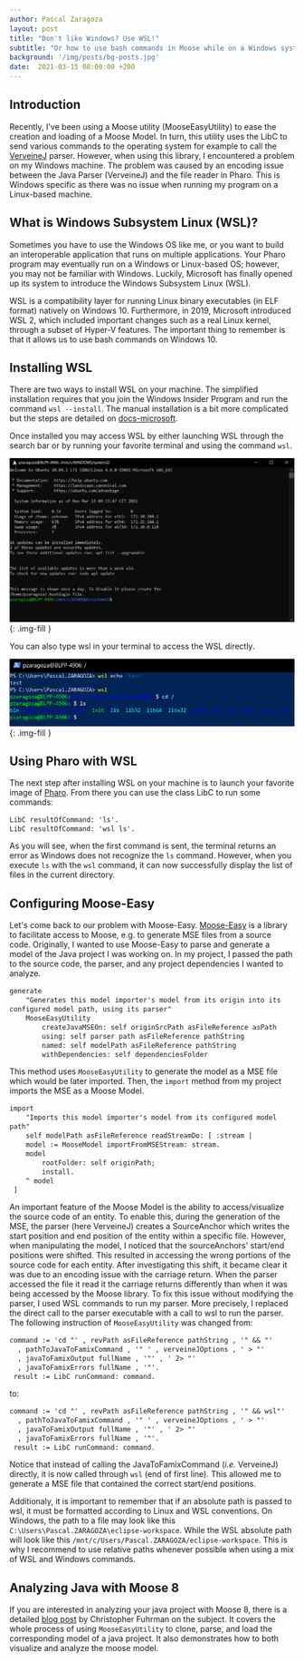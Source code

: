 ```yaml
---
author: Pascal Zaragoza
layout: post
title: "Don't like Windows? Use WSL!"
subtitle: "Or how to use bash commands in Moose while on a Windows system"
background: '/img/posts/bg-posts.jpg'
date:  2021-03-15 08:00:00 +200
---
```


## Introduction

Recently, I've been using a Moose utility (MooseEasyUtility) to ease the creation and loading of a Moose Model.
In turn, this utility uses the LibC to send various commands to the operating system for example to call the [VerveineJ](https://github.com/moosetechnology/VerveineJ) parser.
However, when using this library, I encountered a problem on my Windows machine.
The problem was caused by an encoding issue between the Java Parser (VerveineJ) and the file reader in Pharo.
This is Windows specific as there was no issue when running my program on a Linux-based machine.

## What is Windows Subsystem Linux (WSL)?

Sometimes you have to use the Windows OS like me, or you want to build an interoperable application that runs on multiple applications.
Your Pharo program may eventually run on a Windows or Linux-based OS; however, you may not be familiar with Windows.
Luckily, Microsoft has finally opened up its system to introduce the Windows Subsystem Linux (WSL).

WSL is a compatibility layer for running Linux binary executables (in ELF format) natively on Windows 10.
Furthermore, in 2019, Microsoft introduced WSL 2, which included important changes such as a real Linux kernel, through a subset of Hyper-V features.
The important thing to remember is that it allows us to use bash commands on Windows 10.

## Installing WSL

There are two ways to install WSL on your machine. The simplified installation requires that you join the Windows Insider Program and run the command `wsl --install`. The manual installation is a bit more complicated but the steps are detailed on [docs-microsoft](https://docs.microsoft.com/en-us/windows/wsl/install-win10#manual-installation-steps).

Once installed you may access WSL by either launching WSL through the search bar or by running your favorite terminal and using the command `wsl`.

!["search"](/img/posts/2021-03-15-WSL/WSLterminal.png){: .img-fill }

You can also type wsl in your terminal to access the WSL directly.

!["search"](/img/posts/2021-03-15-WSL/powershell-wsl.png){: .img-fill }

## Using Pharo with WSL

The next step after installing WSL on your machine is to launch your favorite image of [Pharo](https://pharo.org). From there you can use the class LibC to run some commands:

```st
LibC resultOfCommand: 'ls'.
LibC resultOfCommand: 'wsl ls'.
```

As you will see, when the first command is sent, the terminal returns an error as Windows does not recognize the `ls` command.
However, when you execute `ls` with the `wsl` command, it can now successfully display the list of files in the current directory.

## Configuring Moose-Easy

Let's come back to our problem with Moose-Easy. [Moose-Easy](https://github.com/moosetechnology/Moose-Easy) is a library to facilitate access to Moose, e.g. to generate MSE files from a source code.
Originally, I wanted to use Moose-Easy to parse and generate a model of the Java project I was working on.
In my project, I passed the path to the source code, the parser, and any project dependencies I wanted to analyze.

```st
generate
    "Generates this model importer's model from its origin into its configured model path, using its parser"
    MooseEasyUtility
        createJavaMSEOn: self originSrcPath asFileReference asPath
        using: self parser path asFileReference pathString
        named: self modelPath asFileReference pathString
        withDependencies: self dependenciesFolder
```

This method uses `MooseEasyUtility` to generate the model as a MSE file which would be later imported.
Then, the `import` method from my project imports the MSE as a Moose Model.

```st
import
    "Imports this model importer's model from its configured model path"
    self modelPath asFileReference readStreamDo: [ :stream |
    model := MooseModel importFromMSEStream: stream.
    model 
        rootFolder: self originPath;
        install.
    ^ model
 ]
```

An important feature of the Moose Model is the ability to access/visualize the source code of an entity.
To enable this, during the generation of the MSE, the parser (here VerveineJ) creates a SourceAnchor which writes the start position and end position of the entity within a specific file.
However, when manipulating the model, I noticed that the sourceAnchors' start/end positions were shifted.
This resulted in accessing the wrong portions of the source code for each entity. After investigating this shift, it became clear it was due to an encoding issue with the carriage return.
When the parser accessed the file it read it the carriage returns differently than when it was being accessed by the Moose library.
To fix this issue without modifying the parser, I used WSL commands to run my parser.
More precisely, I replaced the direct call to the parser executable with a call to wsl to run the parser.
The following instruction of `MooseEasyUtility` was changed from:

```st
command := 'cd "' , revPath asFileReference pathString , '" && "'
  , pathToJavaToFamixCommand , '" ' , verveineJOptions , ' > "'
  , javaToFamixOutput fullName , '"' , ' 2> "'
  , javaToFamixErrors fullName , '"'.
 result := LibC runCommand: command.
```

to:

```st
command := 'cd "' , revPath asFileReference pathString , '" && wsl"'
  , pathToJavaToFamixCommand , '" ' , verveineJOptions , ' > "'
  , javaToFamixOutput fullName , '"' , ' 2> "'
  , javaToFamixErrors fullName , '"'.
 result := LibC runCommand: command.
```

Notice that instead of calling the JavaToFamixCommand (_i.e._ VerveineJ) directly, it is now called through `wsl` (end of first line).
This allowed me to generate a MSE file that contained the correct start/end positions.

Additionaly, it is important to remember that if an absolute path is passed to wsl, it must be formatted according to Linux and WSL conventions. On Windows, the path to a file may look like this `C:\Users\Pascal.ZARAGOZA\eclipse-workspace`. While the WSL absolute path will look like this `/mnt/c/Users/Pascal.ZARAGOZA/eclipse-workspace`. This is why I recommend to use relative paths whenever possible when using a mix of WSL and Windows commands.

## Analyzing Java with Moose 8

If you are interested in analyzing your java project with Moose 8, there is a detailed [blog post](https://fuhrmanator.github.io/2019/07/29/AnalyzingJavaWithMoose.html) by Christopher Fuhrman on the subject.
It covers the whole process of using `MooseEasyUtility` to clone, parse, and load the corresponding model of a java project.
It also demonstrates how to both visualize and analyze the moose model.
